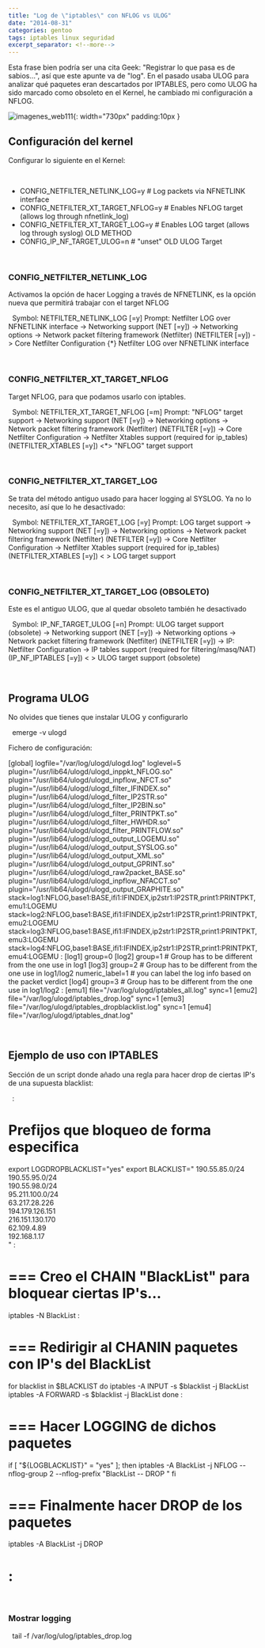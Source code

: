 ```yaml
---
title: "Log de \"iptables\" con NFLOG vs ULOG"
date: "2014-08-31"
categories: gentoo
tags: iptables linux seguridad
excerpt_separator: <!--more-->
---
```


Esta frase bien podría ser una cita Geek: "Registrar lo que pasa es de sabios...", así que este apunte va de "log". En el pasado usaba ULOG para analizar qué paquetes eran descartados por IPTABLES, pero como ULOG ha sido marcado como obsoleto en el Kernel, he cambiado mi configuración a NFLOG.

![imagenes_web111](/assets/img/original/imagenes_web111.jpg){: width="730px" padding:10px }

## Configuración del kernel

Configurar lo siguiente en el Kernel:

 
- CONFIG_NETFILTER_NETLINK_LOG=y # Log packets via NFNETLINK interface
- CONFIG_NETFILTER_XT_TARGET_NFLOG=y # Enables NFLOG target (allows log through nfnetlink_log)
- CONFIG_NETFILTER_XT_TARGET_LOG=y # Enables LOG target (allows log through syslog) OLD METHOD
- CONFIG_IP_NF_TARGET_ULOG=n # "unset" OLD ULOG Target
 

 

### CONFIG_NETFILTER_NETLINK_LOG

Activamos la opción de hacer Logging a través de NFNETLINK, es la opción nueva que permitirá trabajar con el target NFLOG

 
Symbol: NETFILTER_NETLINK_LOG [=y]
Prompt: Netfilter LOG over NFNETLINK interface
 -> Networking support (NET [=y])
 -> Networking options
 -> Network packet filtering framework (Netfilter) (NETFILTER [=y])
 -> Core Netfilter Configuration
 {*} Netfilter LOG over NFNETLINK interface
 

 

### CONFIG_NETFILTER_XT_TARGET_NFLOG

Target NFLOG, para que podamos usarlo con iptables.

 
Symbol: NETFILTER_XT_TARGET_NFLOG [=m] 
Prompt: "NFLOG" target support
 -> Networking support (NET [=y]) 
 -> Networking options
 -> Network packet filtering framework (Netfilter) (NETFILTER [=y]) 
 -> Core Netfilter Configuration
 -> Netfilter Xtables support (required for ip_tables) (NETFILTER_XTABLES [=y]) 
 <*> "NFLOG" target support
 

 

### CONFIG_NETFILTER_XT_TARGET_LOG

Se trata del método antiguo usado para hacer logging al SYSLOG. Ya no lo necesito, así que lo he desactivado:

 
Symbol: NETFILTER_XT_TARGET_LOG [=y]
Prompt: LOG target support
 -> Networking support (NET [=y])
 -> Networking options 
 -> Network packet filtering framework (Netfilter) (NETFILTER [=y]) 
 -> Core Netfilter Configuration 
 -> Netfilter Xtables support (required for ip_tables) (NETFILTER_XTABLES [=y])
 < > LOG target support
 

 

### CONFIG_NETFILTER_XT_TARGET_LOG (OBSOLETO)

Este es el antiguo ULOG, que al quedar obsoleto también he desactivado

 
Symbol: IP_NF_TARGET_ULOG [=n] 
Prompt: ULOG target support (obsolete) 
 -> Networking support (NET [=y])
 -> Networking options
 -> Network packet filtering framework (Netfilter) (NETFILTER [=y])
 -> IP: Netfilter Configuration
 -> IP tables support (required for filtering/masq/NAT) (IP_NF_IPTABLES [=y])
 < > ULOG target support (obsolete)
 

 

## Programa ULOG

No olvides que tienes que instalar ULOG y configurarlo

 
emerge -v ulogd

Fichero de configuración:

[global]
logfile="/var/log/ulogd/ulogd.log"
loglevel=5
plugin="/usr/lib64/ulogd/ulogd_inppkt_NFLOG.so"
plugin="/usr/lib64/ulogd/ulogd_inpflow_NFCT.so"
plugin="/usr/lib64/ulogd/ulogd_filter_IFINDEX.so"
plugin="/usr/lib64/ulogd/ulogd_filter_IP2STR.so"
plugin="/usr/lib64/ulogd/ulogd_filter_IP2BIN.so"
plugin="/usr/lib64/ulogd/ulogd_filter_PRINTPKT.so"
plugin="/usr/lib64/ulogd/ulogd_filter_HWHDR.so"
plugin="/usr/lib64/ulogd/ulogd_filter_PRINTFLOW.so"
plugin="/usr/lib64/ulogd/ulogd_output_LOGEMU.so"
plugin="/usr/lib64/ulogd/ulogd_output_SYSLOG.so"
plugin="/usr/lib64/ulogd/ulogd_output_XML.so"
plugin="/usr/lib64/ulogd/ulogd_output_GPRINT.so"
plugin="/usr/lib64/ulogd/ulogd_raw2packet_BASE.so"
plugin="/usr/lib64/ulogd/ulogd_inpflow_NFACCT.so"
plugin="/usr/lib64/ulogd/ulogd_output_GRAPHITE.so"
stack=log1:NFLOG,base1:BASE,ifi1:IFINDEX,ip2str1:IP2STR,print1:PRINTPKT,emu1:LOGEMU
stack=log2:NFLOG,base1:BASE,ifi1:IFINDEX,ip2str1:IP2STR,print1:PRINTPKT,emu2:LOGEMU
stack=log3:NFLOG,base1:BASE,ifi1:IFINDEX,ip2str1:IP2STR,print1:PRINTPKT,emu3:LOGEMU
stack=log4:NFLOG,base1:BASE,ifi1:IFINDEX,ip2str1:IP2STR,print1:PRINTPKT,emu4:LOGEMU
:
[log1]
group=0
[log2]
group=1 # Group has to be different from the one use in log1
[log3]
group=2 # Group has to be different from the one use in log1/log2
numeric_label=1 # you can label the log info based on the packet verdict
[log4]
group=3 # Group has to be different from the one use in log1/log2
:
[emu1]
file="/var/log/ulogd/iptables_all.log"
sync=1
[emu2]
file="/var/log/ulogd/iptables_drop.log"
sync=1
[emu3]
file="/var/log/ulogd/iptables_dropblacklist.log"
sync=1
[emu4]
file="/var/log/ulogd/iptables_dnat.log"
 

 

## Ejemplo de uso con IPTABLES

Sección de un script donde añado una regla para hacer drop de ciertas IP's de una supuesta blacklist:

 
 :
 # Prefijos que bloqueo de forma especifica
 export LOGDROPBLACKLIST="yes" 
 export BLACKLIST="
 190.55.85.0/24 \
 190.55.95.0/24 \
 190.55.98.0/24 \
 95.211.100.0/24 \
 63.217.28.226 \
 194.179.126.151 \
 216.151.130.170 \
 62.109.4.89 \
 192.168.1.17 \
 "
:
# === Creo el CHAIN "BlackList" para bloquear ciertas IP's...
 iptables -N BlackList
:
# === Redirigir al CHANIN paquetes con IP's del BlackList
 for blacklist in $BLACKLIST
 do
 iptables -A INPUT -s $blacklist -j BlackList
 iptables -A FORWARD -s $blacklist -j BlackList
 done
:
 # === Hacer LOGGING de dichos paquetes
 if [ "${LOGBLACKLIST}" = "yes" ]; then
 iptables -A BlackList -j NFLOG --nflog-group 2 --nflog-prefix "BlackList -- DROP "
 fi
 
 # === Finalmente hacer DROP de los paquetes
 iptables -A BlackList -j DROP
 
 :
 =====

 

### Mostrar logging

 
tail -f /var/log/ulog/iptables_drop.log
